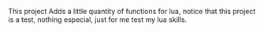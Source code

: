 This project Adds a little quantity of functions for lua, notice that this project is a test, nothing especial, just for me test my lua skills.
